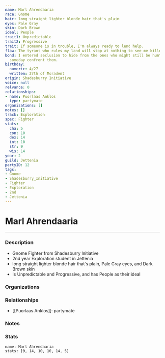 ```yaml
---
name: Marl Ahrendaaria
race: Gnome
hair: long straight lighter blonde hair that's plain
eyes: Pale Gray
skin: Dark Brown
ideal: People
trait1: Unpredictable
trait2: Progressive
trait: If someone is in trouble, I'm always ready to lend help.
flaw: The tyrant who rules my land will stop at nothing to see me killed.
bond: I entered seclusion to hide from the ones who might still be hunting me. I must
  someday confront them.
birthday:
  numeric: 4/27
  written: 27th of Moradent
origin: Shadesburry Initiative
voice: null
relvance: 0
relationships:
- name: Puorlaas Anklos
  type: partymate
organizations: []
notes: []
track: Exploration
spec: Fighter
stats:
  cha: 5
  con: 10
  dex: 14
  int: 10
  str: 9
  wis: 14
year: 2
guild: Jettenia
partyID: 12
tags:
- Gnome
- Shadesburry_Initiative
- Fighter
- Exploration
- 2nd
- Jettenia
---
```

# Marl Ahrendaaria
---
### Description
- Gnome Fighter from Shadesburry Initiative
- 2nd year Exploration student in Jettenia
- long straight lighter blonde hair that's plain, Pale Gray eyes, and Dark Brown skin
- Is Unpredictable and Progressive, and has People as their ideal

### Organizations

### Relationships
- [[Puorlaas Anklos]]: partymate

### Notes

### Stats
```statblock
name: Marl Ahrendaaria
stats: [9, 14, 10, 10, 14, 5]
```